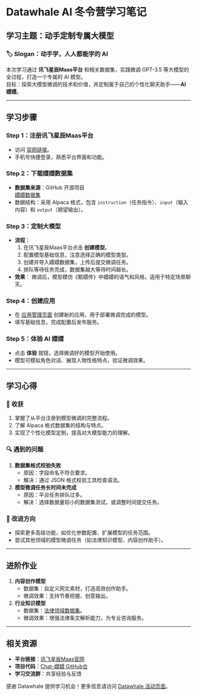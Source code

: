 # Datawhale AI 冬令营学习笔记

## 学习主题：动手定制专属大模型

### 🏷️ Slogan：动手学，人人都能学的 AI  
本次学习通过 **讯飞星辰Maas平台** 和相关数据集，实践微调 GPT-3.5 等大模型的全过程，打造一个专属的 AI 模型。  
目标：探索大模型微调的技术和价值，并定制属于自己的个性化聊天助手——**AI 嬛嬛**。

---

## 学习步骤

### Step 1：注册讯飞星辰Maas平台  
- 访问 [官网链接](https://training.xfyun.cn/?ch=maas-dw-mxb)。
- 手机号快捷登录，熟悉平台界面和功能。

### Step 2：下载嬛嬛数据集  
- **数据集来源**：GitHub 开源项目  
  [嬛嬛数据集](https://github.com/datawhalechina/self-llm/blob/master/dataset/huanhuan.json)  
- 数据结构：采用 Alpaca 格式，包含 `instruction`（任务指令）、`input`（输入内容）和 `output`（期望输出）。

### Step 3：定制大模型  
- **流程**：
  1. 在讯飞星辰Maas平台点击 **创建模型**。
  2. 配置模型基础信息，注意选择正确的模型类型。
  3. 创建并导入嬛嬛数据集，上传后提交微调任务。
  4. 排队等待任务完成，数据集越大等待时间越长。
- **效果**：
  微调后，模型模仿《甄嬛传》中嬛嬛的语气和风格，适用于特定场景聊天。

### Step 4：创建应用  
- 在 [应用管理页面](https://console.xfyun.cn/app/myapp) 创建新的应用，用于部署微调完成的模型。  
- 填写基础信息，完成配置后发布服务。

### Step 5：体验 AI 嬛嬛  
- 点击 **体验** 按钮，选择微调好的模型开始使用。  
- 模型可模拟角色对话、展现人物性格特点，验证微调效果。

---

## 学习心得

### 🌟 收获
1. 掌握了从平台注册到模型微调的完整流程。
2. 了解 Alpaca 格式数据集的结构与特点。
3. 实现了个性化模型定制，提高对大模型能力的理解。

### 🔍 遇到的问题
1. **数据集格式校验失败**  
   - 原因：字段命名不符合要求。  
   - 解决：通过 JSON 格式校验工具检查语法。  
2. **模型微调任务长时间未完成**  
   - 原因：平台任务排队过多。  
   - 解决：选择数据量较小的数据集测试，或调整时间提交任务。

### 🚀 改进方向
- 探索更多高级功能，如优化参数配置、扩展模型的任务范围。
- 尝试其他领域的模型微调任务（如法律知识模型、内容创作助手）。

---

## 进阶作业
1. **内容创作模型**  
   - 数据集：自定义网文素材，打造高效创作助手。
   - 微调效果：支持节奏把握、创意输出。
2. **行业知识模型**  
   - 数据集：[法律领域数据集](https://github.com/AndrewZhe/lawyer-llama)。  
   - 微调效果：增强法律条文解析能力，为专业咨询服务。

---

## 相关资源
- **平台链接**：[讯飞星辰Maas官网](https://training.xfyun.cn/?ch=maas-dw-mxb)
- **项目代码**：[Chat-嬛嬛 GitHub仓](https://github.com/KMnO4-zx/huanhuan-chat)
- **学习交流群**：共享经验与反馈

感谢 Datawhale 提供学习机会！更多信息请访问 [Datawhale 活动页面](https://www.datawhale.cn/activity/110/21/76?rankingPage=1)。
